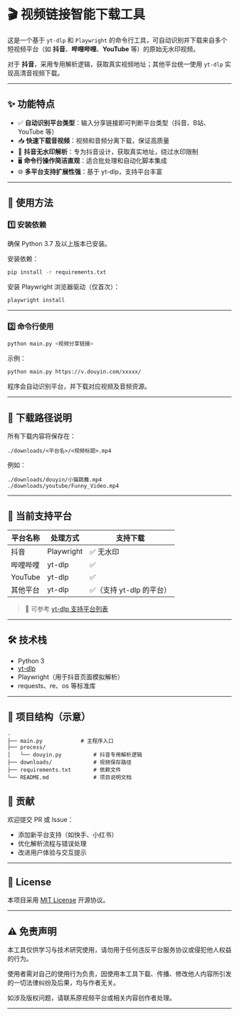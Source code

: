 # 🎬 视频链接智能下载工具

这是一个基于 `yt-dlp` 和 `Playwright` 的命令行工具，可自动识别并下载来自多个短视频平台（如 **抖音**、**哔哩哔哩**、**YouTube** 等）的原始无水印视频。

对于 **抖音**，采用专用解析逻辑，获取真实视频地址；其他平台统一使用 `yt-dlp` 实现高清音视频下载。

---

## ✨ 功能特点

- ✅ **自动识别平台类型**：输入分享链接即可判断平台类型（抖音、B站、YouTube 等）
- 📥 **快速下载音视频**：视频和音频分离下载，保证高质量
- 🧼 **抖音无水印解析**：专为抖音设计，获取真实地址，绕过水印限制
- 🖥️ **命令行操作简洁直观**：适合批处理和自动化脚本集成
- 🌐 **多平台支持扩展性强**：基于 yt-dlp，支持平台丰富

---

## 🧰 使用方法

### 1️⃣ 安装依赖

确保 Python 3.7 及以上版本已安装。

安装依赖：

```bash
pip install -r requirements.txt
```

安装 Playwright 浏览器驱动（仅首次）：

```bash
playwright install
```

---

### 2️⃣ 命令行使用

```bash
python main.py <视频分享链接>
```

示例：

```bash
python main.py https://v.douyin.com/xxxxx/
```

程序会自动识别平台，并下载对应视频及音频资源。

---

## 📂 下载路径说明

所有下载内容将保存在：

```
./downloads/<平台名>/<视频标题>.mp4
```

例如：

```
./downloads/douyin/小猫跳舞.mp4
./downloads/youtube/Funny_Video.mp4
```

---

## 📌 当前支持平台

| 平台名称 | 处理方式   | 支持下载 |
|----------|------------|----------|
| 抖音     | Playwright | ✅ 无水印 |
| 哔哩哔哩 | yt-dlp     | ✅        |
| YouTube  | yt-dlp     | ✅        |
| 其他平台 | yt-dlp     | ✅（支持 yt-dlp 的平台）|

> 🔗 可参考 [yt-dlp 支持平台列表](https://github.com/yt-dlp/yt-dlp/blob/master/supportedsites.md)

---

## 🛠️ 技术栈

- Python 3
- [yt-dlp](https://github.com/yt-dlp/yt-dlp)
- Playwright（用于抖音页面模拟解析）
- requests、re、os 等标准库

---

## 📁 项目结构（示意）

```
.
├── main.py            # 主程序入口
├── process/
│   └── douyin.py          # 抖音专用解析逻辑
├── downloads/             # 视频保存路径
├── requirements.txt       # 依赖文件
└── README.md              # 项目说明文档
```


## 🤝 贡献

欢迎提交 PR 或 Issue：

- 添加新平台支持（如快手、小红书）
- 优化解析流程与错误处理
- 改进用户体验与交互提示

---

## 📄 License

本项目采用 [MIT License](./LICENSE) 开源协议。


---

## ⚠️ 免责声明

本工具仅供学习与技术研究使用，请勿用于任何违反平台服务协议或侵犯他人权益的行为。

使用者需对自己的使用行为负责，因使用本工具下载、传播、修改他人内容所引发的一切法律纠纷及后果，均与作者无关。

如涉及版权问题，请联系原视频平台或相关内容创作者处理。

---